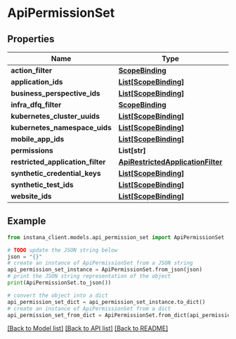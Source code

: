 # ApiPermissionSet


## Properties

Name | Type | Description | Notes
------------ | ------------- | ------------- | -------------
**action_filter** | [**ScopeBinding**](ScopeBinding.md) |  | [optional] 
**application_ids** | [**List[ScopeBinding]**](ScopeBinding.md) |  | 
**business_perspective_ids** | [**List[ScopeBinding]**](ScopeBinding.md) |  | 
**infra_dfq_filter** | [**ScopeBinding**](ScopeBinding.md) |  | 
**kubernetes_cluster_uuids** | [**List[ScopeBinding]**](ScopeBinding.md) |  | 
**kubernetes_namespace_uids** | [**List[ScopeBinding]**](ScopeBinding.md) |  | 
**mobile_app_ids** | [**List[ScopeBinding]**](ScopeBinding.md) |  | 
**permissions** | **List[str]** |  | 
**restricted_application_filter** | [**ApiRestrictedApplicationFilter**](ApiRestrictedApplicationFilter.md) |  | [optional] 
**synthetic_credential_keys** | [**List[ScopeBinding]**](ScopeBinding.md) |  | 
**synthetic_test_ids** | [**List[ScopeBinding]**](ScopeBinding.md) |  | 
**website_ids** | [**List[ScopeBinding]**](ScopeBinding.md) |  | 

## Example

```python
from instana_client.models.api_permission_set import ApiPermissionSet

# TODO update the JSON string below
json = "{}"
# create an instance of ApiPermissionSet from a JSON string
api_permission_set_instance = ApiPermissionSet.from_json(json)
# print the JSON string representation of the object
print(ApiPermissionSet.to_json())

# convert the object into a dict
api_permission_set_dict = api_permission_set_instance.to_dict()
# create an instance of ApiPermissionSet from a dict
api_permission_set_from_dict = ApiPermissionSet.from_dict(api_permission_set_dict)
```
[[Back to Model list]](../README.md#documentation-for-models) [[Back to API list]](../README.md#documentation-for-api-endpoints) [[Back to README]](../README.md)


